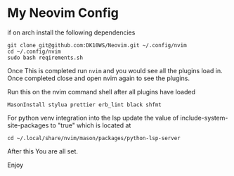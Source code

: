 # My Neovim Config

if on arch install the following dependencies

``` 
git clone git@github.com:DK10WS/Neovim.git ~/.config/nvim
cd ~/.config/nvim
sudo bash reqirements.sh
```

Once This is completed run ```nvim``` and you would see all the plugins load in. Once completed close and open nvim again to see the plugins.


Run this on the nvim command shell after all plugins have loaded

```MasonInstall stylua prettier erb_lint black shfmt```

For python venv integration into the lsp update the value of include-system-site-packages to "true" which is located at 

```cd ~/.local/share/nvim/mason/packages/python-lsp-server ```


After this You are all set. 

Enjoy
